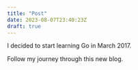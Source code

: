 ```yaml
---
title: "Post"
date: 2023-08-07T23:40:23Z
draft: true
---
```


I decided to start learning Go in March 2017.

Follow my journey through this new blog.


